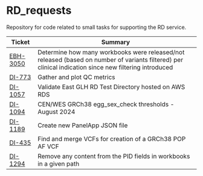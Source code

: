 # RD_requests
Repository for code related to small tasks for supporting the RD service.

|  Ticket   |   Summary   |
|   ---     |     ---     |
| [EBH-3050] | Determine how many workbooks were released/not released (based on number of variants filtered) per clinical indication since new filtering introduced
| [DI-773] | Gather and plot QC metrics
| [DI-1057] | Validate East GLH RD Test Directory hosted on AWS RDS
| [DI-1094] | CEN/WES GRCh38 egg_sex_check thresholds - August 2024
| [DI-1189] | Create new PanelApp JSON file
| [DI-435] | Find and merge VCFs for creation of a GRCh38 POP AF VCF
| [DI-1294] | Remove any content from the PID fields in workbooks in a given path


[EBH-3050]: https://cuhbioinformatics.atlassian.net/browse/EBH-3050
[DI-773]: https://cuhbioinformatics.atlassian.net/browse/DI-773
[DI-1057]: https://cuhbioinformatics.atlassian.net/browse/DI-1057
[DI-1094]: https://cuhbioinformatics.atlassian.net/browse/DI-1094
[DI-1189]: https://cuhbioinformatics.atlassian.net/browse/DI-1189
[DI-435]: https://cuhbioinformatics.atlassian.net/browse/DI-435
[DI-1294]: https://cuhbioinformatics.atlassian.net/issues/DI-1294